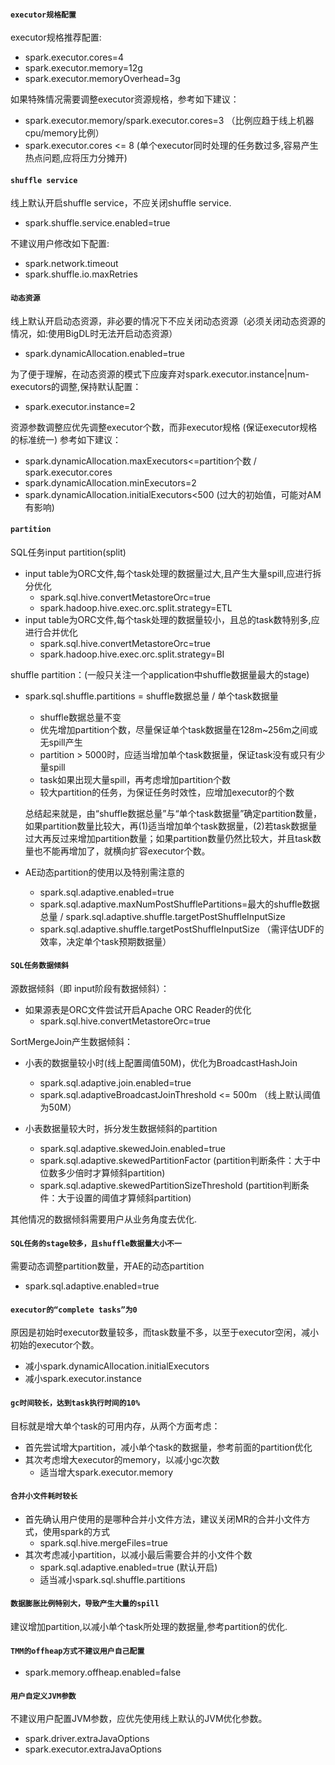 
#### `executor规格配置`
executor规格推荐配置:
- spark.executor.cores=4
- spark.executor.memory=12g
- spark.executor.memoryOverhead=3g

如果特殊情况需要调整executor资源规格，参考如下建议：
- spark.executor.memory/spark.executor.cores=3 （比例应趋于线上机器cpu/memory比例）
- spark.executor.cores <= 8 (单个executor同时处理的任务数过多,容易产生热点问题,应将压力分摊开)

#### `shuffle service`
线上默认开启shuffle service，不应关闭shuffle service.
- spark.shuffle.service.enabled=true

不建议用户修改如下配置:
- spark.network.timeout
- spark.shuffle.io.maxRetries 


#### `动态资源`
线上默认开启动态资源，非必要的情况下不应关闭动态资源（必须关闭动态资源的情况，如:使用BigDL时无法开启动态资源）
- spark.dynamicAllocation.enabled=true

为了便于理解，在动态资源的模式下应废弃对spark.executor.instance|num-executors的调整,保持默认配置：
- spark.executor.instance=2

资源参数调整应优先调整executor个数，而非executor规格 (保证executor规格的标准统一) 参考如下建议：
- spark.dynamicAllocation.maxExecutors<=partition个数 / spark.executor.cores
- spark.dynamicAllocation.minExecutors=2
- spark.dynamicAllocation.initialExecutors<500 (过大的初始值，可能对AM有影响)

#### `partition`
SQL任务input partition(split)
- input table为ORC文件,每个task处理的数据量过大,且产生大量spill,应进行拆分优化
    - spark.sql.hive.convertMetastoreOrc=true
    - spark.hadoop.hive.exec.orc.split.strategy=ETL
- input table为ORC文件,每个task处理的数据量较小，且总的task数特别多,应进行合并优化
    - spark.sql.hive.convertMetastoreOrc=true
    - spark.hadoop.hive.exec.orc.split.strategy=BI

shuffle partition：(一般只关注一个application中shuffle数据量最大的stage)
- spark.sql.shuffle.partitions = shuffle数据总量 / 单个task数据量 
    - shuffle数据总量不变
    - 优先增加partition个数，尽量保证单个task数据量在128m~256m之间或无spill产生
    - partition > 5000时，应适当增加单个task数据量，保证task没有或只有少量spill
    - task如果出现大量spill，再考虑增加partition个数
    - 较大partition的任务，为保证任务时效性，应增加executor的个数

  总结起来就是，由“shuffle数据总量”与“单个task数据量”确定partition数量，如果partition数量比较大，再(1)适当增加单个task数据量，(2)若task数据量过大再反过来增加partition数量；如果partition数量仍然比较大，并且task数量也不能再增加了，就横向扩容executor个数。

- AE动态partition的使用以及特别需注意的
    - spark.sql.adaptive.enabled=true
    - spark.sql.adaptive.maxNumPostShufflePartitions=最大的shuffle数据总量 / spark.sql.adaptive.shuffle.targetPostShuffleInputSize
    - spark.sql.adaptive.shuffle.targetPostShuffleInputSize （需评估UDF的效率，决定单个task预期数据量）

#### `SQL任务数据倾斜`
源数据倾斜（即 input阶段有数据倾斜）：
- 如果源表是ORC文件尝试开启Apache ORC Reader的优化
    - spark.sql.hive.convertMetastoreOrc=true

SortMergeJoin产生数据倾斜：
- 小表的数据量较小时(线上配置阈值50M)，优化为BroadcastHashJoin
    - spark.sql.adaptive.join.enabled=true
    - spark.sql.adaptiveBroadcastJoinThreshold <= 500m （线上默认阈值为50M） 

- 小表数据量较大时，拆分发生数据倾斜的partition
    - spark.sql.adaptive.skewedJoin.enabled=true 
    - spark.sql.adaptive.skewedPartitionFactor (partition判断条件：大于中位数多少倍时才算倾斜partition)
    - spark.sql.adaptive.skewedPartitionSizeThreshold (partition判断条件：大于设置的阈值才算倾斜partition)

其他情况的数据倾斜需要用户从业务角度去优化.

#### `SQL任务的stage较多，且shuffle数据量大小不一`
需要动态调整partition数量，开AE的动态partition
- spark.sql.adaptive.enabled=true

#### `executor的“complete tasks”为0`
原因是初始时executor数量较多，而task数量不多，以至于executor空闲，减小初始的executor个数。
- 减小spark.dynamicAllocation.initialExecutors
- 减小spark.executor.instance

#### `gc时间较长，达到task执行时间的10%`
目标就是增大单个task的可用内存，从两个方面考虑：
- 首先尝试增大partition，减小单个task的数据量，参考前面的partition优化
- 其次考虑增大executor的memory，以减小gc次数
    - 适当增大spark.executor.memory

#### `合并小文件耗时较长`
- 首先确认用户使用的是哪种合并小文件方法，建议关闭MR的合并小文件方式，使用spark的方式
    - spark.sql.hive.mergeFiles=true
- 其次考虑减小partition，以减小最后需要合并的小文件个数
    - spark.sql.adaptive.enabled=true (默认开启)
    - 适当减小spark.sql.shuffle.partitions

#### `数据膨胀比例特别大，导致产生大量的spill`
建议增加partition,以减小单个task所处理的数据量,参考partition的优化.

#### `TMM的offheap方式不建议用户自己配置`
- spark.memory.offheap.enabled=false

#### `用户自定义JVM参数`
不建议用户配置JVM参数，应优先使用线上默认的JVM优化参数。
- spark.driver.extraJavaOptions
- spark.executor.extraJavaOptions